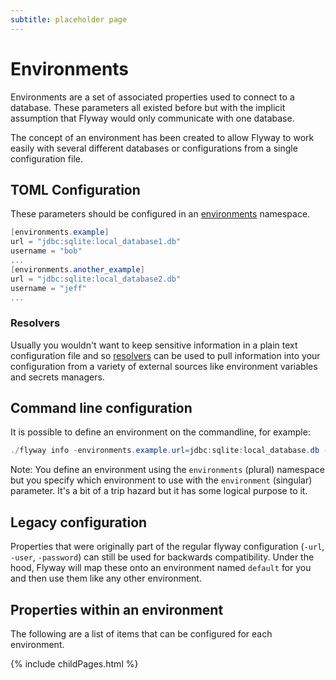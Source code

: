 ```yaml
---
subtitle: placeholder page
---
```

# Environments

Environments are a set of associated properties used to connect to a database. These parameters all existed before but with the implicit assumption that Flyway would only communicate with one database. 

The concept of an environment has been created to allow Flyway to work easily with several different databases or configurations from a single configuration file.

## TOML Configuration
These parameters should be configured in an [environments](<configuration/Parameters/Environments>) namespace.

```powershell
[environments.example]
url = "jdbc:sqlite:local_database1.db"
username = "bob"
...
[environments.another_example]
url = "jdbc:sqlite:local_database2.db"
username = "jeff"
...
```
### Resolvers
Usually you wouldn't want to keep sensitive information in a plain text configuration file and so [resolvers](<Configuration/Property Resolvers>) can be used to pull information into your configuration from a variety of external sources like environment variables and secrets managers.

## Command line configuration
It is possible to define an environment on the commandline, for example:
```powershell
./flyway info -environments.example.url=jdbc:sqlite:local_database.db -environment=example
```
Note: You define an environment using the `environments` (plural) namespace but you specify which environment to use with the `environment` (singular) parameter. It's a bit of a trip hazard but it has some logical purpose to it.

## Legacy configuration
Properties that were originally part of the regular flyway configuration (`-url`, `-user`, `-password`) can still be used for backwards compatibility. Under the hood, Flyway will map these onto an environment named `default` for you and then use them like any other environment.

## Properties within an environment
The following are a list of items that can be configured for each environment.

<div id="children">
{% include childPages.html %}
</div>

